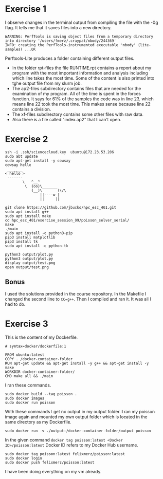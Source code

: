 # Exercise 1
I observe changes in the terminal output from compiling the file with the -0g flag. It tells me that it saves files into a new directory.
```
WARNING: PerfTools is saving object files from a temporary directory into directory '/users/fmerz/.craypat/nbody/244369'
INFO: creating the PerfTools-instrumented executable 'nbody' (lite-samples) ...OK
```

Perftools-Lite produces a folder containing different output files. 
* In the folder rpt-files the file RUNTIME.rpt contains a report about my program with the most important information and analysis including which line takes the most time. Some of the content is also printed into tghe output file from my slurm job.
* The ap2-files subdirectory contains files that are needed for the examination of my program.
All of the time is spent in the forces function. It says for 61% of the samples the code was in line 23, which means line 22 took the most time. This makes sense because line 22 contains a division.
* The xf-files subdirectory contains some other files with raw data.
* Also there is a file called "index.ap2" that I can't open.

# Exercise 2
```
ssh -i .ssh/sciencecloud.key  ubuntu@172.23.53.206
sudo abt update
sudo apt-get install -y cowsay
cowsay hello
 _______
< hello >
 -------
        \   ^__^
         \  (oo)\_______
            (__)\       )\/\
                ||----w |
                ||     ||

git clone https://github.com/jbucko/hpc_esc_401.git
sudo apt install g++
sudo apt install make
cd hpc_esc_401/exercise_session_09/poisson_solver_serial/
make
./main
sudo apt install -q python3-pip
pip3 install matplotlib
pip3 install tk
sudo apt install -q python-tk

python3 output/plot.py 
python3 output/plot.py 
display output/test.png 
open output/test.png
```

## Bonus
I used the solutions provided in the course repository. In the Makefile I changed the second line to `CC=g++`. Then I compiled and ran it. It was all I had to do.


# Exercise 3
This is the content of my Dockerfile. 
```
# syntax=docker/dockerfile:1

FROM ubuntu:latest
COPY . /docker-container-folder
RUN apt-get update && apt-get install -y g++ && apt-get install -y make
WORKDIR docker-container-folder/
CMD make all && ./main
```

I ran these commands.
```
sudo docker build --tag poisson .
sudo docker images
sudo docker run poisson
```
With these commands I get no output in my output folder. I ran my poisson image again and mounted my own output folder which is located in the same directory as my Dockerfile.
```
sudo docker run -v ./output:/docker-container-folder/output poisson
```

In the given command `docker tag poisson:latest <Docker ID>/poisson:latest` Docker ID refers to my Docker Hub username.
```
sudo docker tag poisson:latest felixmerz/poisson:latest
sudo docker login
sudo docker push felixmerz/poisson:latest
```

I have been doing everything on my vm already.
